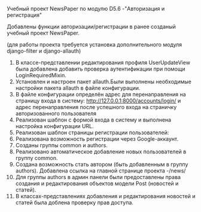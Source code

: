 Учебный проект NewsPaper по модулю D5.6 -"Авторизация и регистрация"

Добавлены функции авторизации/регистрации в ранее созданый учебный проект NewsPaper.

(для работы проекта требуется установка дополнительного модуля django-filter и
django-allauth)

1. В классе-представлении редактирования профиля UserUpdateView была добавлена добавить 
проверка аутентификации при помощи LoginRequiredMixin.
2. Установлен и настроен пакет allauth.Были выполнены необходимые настройки пакета allauth в файле конфигурации.
3. В файле конфигурации определён адрес для перенаправления на страницу входа в 
систему: http://127.0.0.1:8000/accounts/login/ и адрес перенаправления после успешного входа
на страничку авторизованного пользователя
4. Реализован шаблон с формой входа в систему и выполнена настройка конфигурации URL.
5. Реализован шаблон страницы регистрации пользователей:
6. Реализована возможность регистрации через Google-аккаунт.
7. Созданы группы common и authors.
8. Реализовано автоматическое добавление новых пользователей в группу common.
9. Создана возможность стать автором (быть добавленным в группу authors). Добавлена ссылка на главной странице проекта -/news/
10. Для группы authors в админ панели были предоставлены права создания и редактирования объектов модели 
Post (новостей и статей).
11. В классах-представлениях добавления и редактирования новостей и статей была доблена 
проверку прав доступа.
